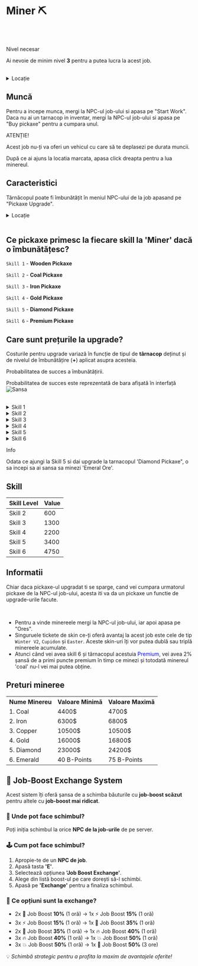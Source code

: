 
# Miner ⛏️
<br><br>
<div class="danger-container">
    <p class="title">Nivel necesar</p>
    <p class="description">Ai nevoie de minim nivel <strong>3</strong> pentru a putea lucra la acest job.</p>
</div>
<br>
<details class="details custom-block">
    <summary>Locație</summary>
    <p> <img src="https://i.imgur.com/TPGCLmm.png" alt =""></p>
</details>

## Muncă

Pentru a incepe munca, mergi la NPC-ul job-ului si apasa pe "Start Work".
Daca nu ai un tarnacop in inventar, mergi la NPC-ul job-ului si apasa pe "Buy pickaxe" pentru a cumpara unul.

<div class="danger-container">
    <p class="title">ATENȚIE!</p>
    <p class="description">Acest job nu-ți va oferi un vehicul cu care să te deplasezi pe durata muncii.</p>
</div>

După ce ai ajuns la locatia marcata, apasa click dreapta pentru a lua minereul.<br>

## Caracteristici
Târnăcopul poate fi îmbunătățit în meniul NPC-ului de la job apasand pe "Pickaxe Upgrade".

<details class="details custom-block">
    <summary>Locație</summary>
    <p><img src="https://i.imgur.com/A6GUAx7.png" alt =""></p>
</details>
<br>

## Ce pickaxe primesc la fiecare skill la 'Miner' dacă o îmbunătățesc?

`Skill 1` - **Wooden Pickaxe**

`Skill 2` - **Coal Pickaxe**

`Skill 3` - **Iron Pickaxe**

`Skill 4` - **Gold Pickaxe**

`Skill 5` - **Diamond Pickaxe**

`Skill 6` - **Premium Pickaxe**

## Care sunt prețurile la upgrade?

Costurile pentru upgrade variază în funcție de tipul de **târnacop** deținut și de nivelul de îmbunătățire (**+**) aplicat asupra acesteia.

<div class="danger-container">
    <p class="title">Probabilitatea de succes a îmbunătățirii.</p>
    <p class="description">Probabilitatea de succes este reprezentată de bara afișată în interfață<br> <img src="https://i.imgur.com/4YTaKqm.png" alt="Sansa"></p>
</div>
<br>
<details class="details custom-block">
    <summary>Skill 1</summary>
    <p>Upgrade-ul +1 are un cost de `1.000$`</p>
    <p>Upgrade-ul +2 are un cost de `2.000$`</p>
    <p>Upgrade-ul +3 are un cost de `3.000$`</p>
    <p>Upgrade-ul +4 are un cost de `4.000$`</p>
    <p>Upgrade-ul +5 are un cost de `5.000$`</p>
    <p>Upgrade-ul +6 are un cost de `6.000$`</p>
    <p>Upgrade-ul +7 are un cost de `7.000$`</p>
    <p>Upgrade-ul +8 are un cost de `8.000$`</p>
    <p>Upgrade-ul +9 are un cost de `9.000$`</p>
    <p>Upgrade-ul pentru tarnacopul **Coal** va avea un cost de `25.000$` și va necesita 30 de minerale de tip <strong>Coal</strong></p>
</details>

<details class="details custom-block">
    <summary>Skill 2</summary>
    <p>Upgrade-ul +1 are un cost de `2.000$`</p>
    <p>Upgrade-ul +2 are un cost de `4.000$`</p>
    <p>Upgrade-ul +3 are un cost de `6.000$`</p>
    <p>Upgrade-ul +4 are un cost de `8.000$`</p>
    <p>Upgrade-ul +5 are un cost de `10.000$`</p>
    <p>Upgrade-ul +6 are un cost de `12.000$`</p>
    <p>Upgrade-ul +7 are un cost de `14.000$`</p>
    <p>Upgrade-ul +8 are un cost de `16.000$`</p>
    <p>Upgrade-ul +9 are un cost de `18.000$`</p>
    <p>Upgrade-ul pentru tarnacopul **Iron** va avea un cost de `50.000$` și va necesita 10 minerale de tip <strong>Iron</strong></p>
</details>
<details class="details custom-block">
    <summary>Skill 3</summary>
    <p>Upgrade-ul +1 are un cost de `3.500$`</p>
    <p>Upgrade-ul +2 are un cost de `7.000$`</p>
    <p>Upgrade-ul +3 are un cost de `10.500$`</p>
    <p>Upgrade-ul +4 are un cost de `14.000$`</p>
    <p>Upgrade-ul +5 are un cost de `17.500$`</p>
    <p>Upgrade-ul +6 are un cost de `21.000$`</p>
    <p>Upgrade-ul +7 are un cost de `24.500$`</p>
    <p>Upgrade-ul +8 are un cost de `28.000$`</p>
    <p>Upgrade-ul +9 are un cost de `31.500$`</p>
    <p>Upgrade-ul pentru tarnacopul **Gold** va avea un cost de `100.000$` și va necesita 15 minerale de tip <strong>Copper</strong></p>
</details>
<details class="details custom-block">
    <summary>Skill 4</summary>
    <p>Upgrade-ul +1 are un cost de `7.250$`</p>
    <p>Upgrade-ul +2 are un cost de `14.500$`</p>
    <p>Upgrade-ul +3 are un cost de `21.750$`</p>
    <p>Upgrade-ul +4 are un cost de `29.000$`</p>
    <p>Upgrade-ul +5 are un cost de `36.250$`</p>
    <p>Upgrade-ul +6 are un cost de `43.500$`</p>
    <p>Upgrade-ul +7 are un cost de `50.750$`</p>
    <p>Upgrade-ul +8 are un cost de `58.000$`</p>
    <p>Upgrade-ul +9 are un cost de `65.250$`</p>
    <p>Upgrade-ul pentru tarnacopul **Diamond** va avea un cost de `300.000$` și va necesita 17 minerale de tip <strong>Gold</strong></p>
</details>
<details class="details custom-block">
    <summary>Skill 5</summary>
    <p>Upgrade-ul +1 are un cost de `10.000$`</p>
    <p>Upgrade-ul +2 are un cost de `20.000$`</p>
    <p>Upgrade-ul +3 are un cost de `30.000$`</p>
    <p>Upgrade-ul +4 are un cost de `40.000$`</p>
    <p>Upgrade-ul +5 are un cost de `50.000$`</p>
    <p>Upgrade-ul +6 are un cost de `60.000$`</p>
    <p>Upgrade-ul +7 are un cost de `70.000$`</p>
    <p>Upgrade-ul +8 are un cost de `80.000$`</p>
    <p>Upgrade-ul +9 are un cost de `90.000$`</p>
    <p>Upgrade-ul pentru tarnacopul **Premium** va avea un cost de `100.000$`, 100 de <span style="color:red">Premium Points</span> și va necesita 15 minerale de tip <strong>Diamond</strong></p>
</details>
<details class="details custom-block">
    <summary>Skill 6</summary>
 <p>Upgrade-ul +1 costă <span style="color: blue">150 BPoints</span></p>
    <p>Upgrade-ul +2 costă <span style="color: blue">300 BPoints</span></p>
    <p>Upgrade-ul +3 costă <span style="color: blue">450 BPoints</span></p>
    <p>Upgrade-ul +4 costă <span style="color: blue">600 BPoints</span></p>
    <p>Upgrade-ul +5 costă <span style="color: blue">750 BPoints</span></p>
    <p>Upgrade-ul +6 costă <span style="color: blue">900 BPoints</span></p>
    <p>Upgrade-ul +7 costă <span style="color: blue">1.050 BPoints</span></p>
    <p>Upgrade-ul +8 costă <span style="color: blue">1.200 BPoints</span></p>
    <p>Upgrade-ul +9 costă <span style="color: blue">1.350 BPoints</span></p>
</details>

<div class="danger-container">
    <p class="title">Info</p>
    <p class="description">Odata ce ajungi la Skill 5 si dai upgrade la tarnacopul 'Diamond Pickaxe", o sa incepi sa ai sansa sa minezi 'Emeral Ore'.</p>
</div>

## Skill

| Skill Level | Value |
|-------------|-------|
| Skill 2     | 600   |
| Skill 3     | 1300  |
| Skill 4     | 2200  |
| Skill 5     | 3400  |
| Skill 6     | 4750  |

## Informatii

<div class="tip-container">
<p>Chiar daca pickaxe-ul upgradat ti se sparge, cand vei cumpara urmatorul pickaxe de la NPC-ul job-ului, acesta iti va da un pickaxe un functie de upgrade-urile facute.</p>
</div><br>

- Pentru a vinde minereele mergi la NPC-ul job-ului, iar apoi apasa pe "Ores".
- Singuruele tickete de skin ce-ți oferă avantaj la acest job este cele de tip `Winter V2`, `Cupidon` și `Easter`. Aceste skin-uri îți vor putea dublă sau triplă minereele acumulate.
- Atunci când vei avea skill 6 și târnacopul acestuia <span style="color:blue">Premium</span>, vei avea 2% șansă de a primi puncte premium în timp ce minezi și totodată minereul 'coal' nu-l vei mai putea obține.

## Preturi mineree
<table>
    <tr><th>Nume Minereu</th><th>Valoare Minimă</th><th>Valoare Maximă</th></tr>
    <tr><td>1. Coal</td><td>4400$</td><td>4700$</td></tr>
    <tr><td>2. Iron</td><td>6300$</td><td>6800$</td></tr>
    <tr><td>3. Copper</td><td>10500$</td><td>10500$</td></tr>
    <tr><td>4. Gold</td><td>16000$</td><td>16800$</td></tr>
    <tr><td>5. Diamond</td><td>23000$</td><td>24200$</td></tr>
    <tr><td>6. Emerald</td><td>40 B-Points</td><td>75  B-Points</td></tr>
</table>

<h2>🔁 Job-Boost Exchange System</h2>

<p>Acest sistem îți oferă șansa de a schimba băuturile cu <strong>job-boost scăzut</strong> pentru altele cu <strong>job-boost mai ridicat</strong>.</p>

<h3>📍 Unde pot face schimbul?</h3>
<p>Poți iniția schimbul la orice <strong>NPC de la job-urile</strong> de pe server.</p>

<h3>🕹️ Cum pot face schimbul?</h3>
<ol>
  <li>Apropie-te de un <strong>NPC de job</strong>.</li>
  <li>Apasă tasta <strong>'E'</strong>.</li>
  <li>Selectează opțiunea <strong>'Job Boost Exchange'</strong>.</li>
  <li>Alege din listă boost-ul pe care dorești să-l schimbi.</li>
  <li>Apasă pe <strong>'Exchange'</strong> pentru a finaliza schimbul.</li>
</ol>

<h3>🔄 Ce opțiuni sunt la exchange?</h3>
<ul>
  <li>2x 🧃 Job Boost <strong>10%</strong> (1 oră) → 1x ⚡ Job Boost <strong>15%</strong> (1 oră)</li>
  <li>3x ⚡ Job Boost <strong>15%</strong> (1 oră) → 1x 🚀 Job Boost <strong>35%</strong> (1 oră)</li>
  <li>2x 🚀 Job Boost <strong>35%</strong> (1 oră) → 1x 🔥 Job Boost <strong>40%</strong> (1 oră)</li>
  <li>3x 🔥 Job Boost <strong>40%</strong> (1 oră) → 1x 💥 Job Boost <strong>50%</strong> (1 oră)</li>
  <li>3x 💥 Job Boost <strong>50%</strong> (1 oră) → 1x 💎 Job Boost <strong>50%</strong> (3 ore)</li>
</ul>

<p>💡 <em>Schimbă strategic pentru a profita la maxim de avantajele oferite!</em></p>
